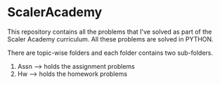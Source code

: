 # ScalerAcademy

This repository contains all the problems that I've solved as part of the Scaler Academy curriculum.
All these problems are solved in PYTHON.

There are topic-wise folders and each folder contains two sub-folders.
1. Assn --> holds the assignment problems
2. Hw --> holds the homework problems 
